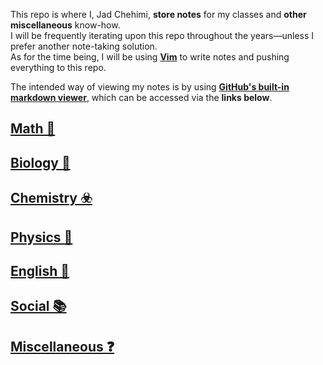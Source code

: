 This repo is where I, Jad Chehimi, **store notes** for my classes and **other miscellaneous** know-how.  
I will be frequently iterating upon this repo throughout the years—unless I prefer another note-taking solution.  
As for the time being, I will be using **[Vim](https://www.vim.org)** to write notes and pushing everything to this repo.

The intended way of viewing my notes is by using [**GitHub's built-in markdown viewer**](https://github.github.com/gfm/), which can be accessed via the **links below**.

## [Math 🔢](./math)  
## [Biology 🔬](./bio)  
## [Chemistry ☣️](./chem)  
## [Physics 🏃](./phys)  
## [English 💬](./eng)  
## [Social 📚](./social)  
## [Miscellaneous ❓](./misc)  
